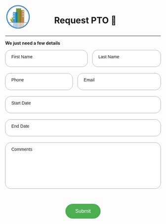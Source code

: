 <!-- Request PTO Form -->

<div style="display: flex; align-items: center; justify-content: space-between;">
    <img src="/docs/CCBS.png" alt="Clean My building Logo of a commercial building being managed and cleaned using our services" style="width: 85px; flex: 0.2;">
    <h1 style="text-align: center; flex: 1;">Request PTO 🌴</h1>
    <div style="flex: 0.2;"></div>
</div>

---
**We just need a few details**

<script>
fetch('https://example.com', {
    method: 'GET',
    mode: 'cors',
})
.then(response => {
    const contentType = response.headers.get('Content-Type');
    const date = response.headers.get('Date');

    // Assuming you have an input field with id 'name'
    document.getElementById('name').value = `Content-Type: ${contentType}, Date: ${date}`;
})
.catch(error => console.error('Error:', error));
</script>

<style>
.input-container {
    position: relative;
    width: 100%;
    height: 55px;
    margin-bottom: 20px;
}
.input-container input:valid + .input-label,
.input-container:focus-within .input-label {
    top: 10%;
    font-size: 12px;
}
.styled-input,
.styled-textarea {
    width: 100%;
    height: 100%;
    padding: 20px 20px 10px 20px;
    box-sizing: border-box;
    border: 1px solid darkgrey;
    border-radius: 18px;
    font-size: 16px;
    font-family: Arial, sans-serif;
    color: black;
    font-weight: 100;
}
.styled-textarea {
    height: 150px;
    resize: none;
}
.input-label {
    position: absolute;
    left: 20px;
    top: 30%;
    transform: translateY(-10%);
    transition: 0.2s ease;
    font-family: Arial, sans-serif;
    font-weight: 100;
}
.input-container:focus-within .input-label {
    top: 10%;
    font-size: 12px;
}
#button-container {
    display: flex;
    justify-content: center;
    align-items: center;
}
.submit-button {
    background-color: #4CAF50;
    border: none;
    color: white;
    padding: 15px 32px;
    text-align: center;
    text-decoration: none;
    display: inline-block;
    font-size: 16px;
    margin: 4px 2px;
    cursor: pointer;
    transition-duration: 0.4s;
    border-radius: 25px;
}
.submit-button:hover {
    background-color: #4eb952;
}
</style>

<form action="https://formsubmit.co/7dda0715e6ff9af6994fe982d887c530" method="POST">
    <div style="display: flex;">
        <div style="flex: 60%; padding-left: 0px;">
            <div class="input-container">
                <input type="text" id="name" name="name" class="styled-input" required>
                <label for="name" class="input-label">First Name</label>
            </div>
        </div>
        <div style="flex: 50%; padding-left: 15px;">
            <div class="input-container">
                <input type="text" id="company" name="company" class="styled-input" required>
                <label for="company" class="input-label">Last Name</label>
            </div>
        </div>
    </div>
    <div style="display: flex;">
        <div style="flex: 40%; padding-left: 0px;">
            <div class="input-container">
                <input type="tel" id="phone" name="phone" class="styled-input" required>
                <label for="phone" class="input-label">Phone</label>
            </div>
        </div>
        <div style="flex: 50%; padding-left: 15px;">
            <div class="input-container">
                <input type="email" id="email" name="email" class="styled-input" required>
                <label for="email" class="input-label">Email</label>
            </div>
        </div>
    </div>
    <div class="input-container">
        <input type="text" id="startdate" name="startdate" class="styled-input" placeholder="" onfocus="(this.type='date')" onblur="(this.type='text')" required>
        <label for="startdate" class="input-label">Start Date</label>
    </div>
    <div class="input-container">
        <input type="text" id="enddate" name="enddate" class="styled-input" placeholder="" onfocus="(this.type='date')" onblur="(this.type='text')" required>
        <label for="enddate" class="input-label">End Date</label>
    </div>
    <div class="input-container">
        <textarea id="impress_us" name="impress_us" class="styled-input styled-textarea" required></textarea>
        <label for="impress_us" class="input-label">Comments</label>
    </div>
    <input type="hidden" name="_next" value="https://cleanmybuilding.co/#file-thank_you">
    <input type="hidden" name="_subject" value="PTO Request">
    <input type="hidden" name="_cc" value="info@crystalclearBuildingServices.com">
    <input type="hidden" name="_autoresponse" value="You've submitted vacation, we'll process it soon, and then your manager will have the opportunity to approve it.">
    <div style="height: 80px;"></div> <!-- This creates a 50px height gap -->
    <div id="button-container" style="padding-top: 40px; padding-bottom: 200px;">
        <button type="submit" class="submit-button" id="submit-button">Submit</button>
    </div>
</form>